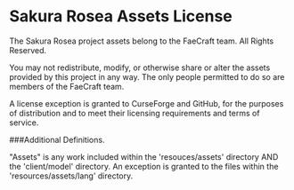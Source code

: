# Sakura Rosea Assets License

The Sakura Rosea project assets belong to the FaeCraft team. All Rights Reserved.

You may not redistribute, modify, or otherwise share or alter the assets
provided by this project in any way.
The only people permitted to do so are members of the FaeCraft team.

A license exception is granted to CurseForge and GitHub, 
for the purposes of distribution and to meet their licensing 
requirements and terms of service.

###Additional Definitions.

"Assets" is any work included within the 'resouces/assets' directory
AND the 'client/model' directory. An exception is granted 
to the files within the 'resources/assets/lang' directory.